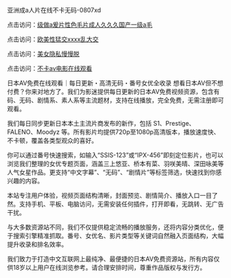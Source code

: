 亚洲成a人片在线不卡无码-0807xd


点击访问：<a href="https://bsdf-5f5.pages.dev/">级做a爰片性色毛片成人久久久国产一级a毛</a>

点击访问：<a href="https://gsd-agv.pages.dev/">欧美性猛交xxxx乱大交</a>

点击访问：<a href="https://heiliaoxqkkct.pages.dev">美女隐私慢慢脱</a>

点击访问：<a href="https://heiliaoxwd5i8.pages.dev">不卡av电影在线观看</a>


日本AV免费在线观看｜每日更新・高清无码・番号女优全收录
想看日本AV但不想付费？你来对地方了。我们为影迷提供每日更新的日本AV免费视频资源，包含有码、无码、剧情系、素人系等主流题材，支持在线播放，完全免费，无需注册即可观看。

我们每日同步更新日本本土主流片商发布的新作，包括 S1、Prestige、FALENO、Moodyz 等。所有影片均提供720p至1080p高清版本，播放速度快、不卡顿，覆盖各类型观众的喜好。

你可以通过番号快速搜索，如输入“SSIS-123”或“IPX-456”即刻定位影片，也可以浏览我们整理的女优专题页面，涵盖三上悠亚、桥本有菜、羽咲美晴、深田咏美等人气女星作品。更支持“中文字幕”、“无码”、“剧情片”等标签筛选，快速找到你感兴趣的内容。

本站专注用户体验，视频页面结构清晰，封面预览、剧情简介、播放入口一目了然。支持手机、平板、电脑访问，无需安装任何插件，打开即看，无跳转、无广告干扰。

与大多数资源站不同，我们不仅提供稳定流畅的播放服务，还将内容分类优化，便于搜索引擎精准抓取。番号、女优名、影片类型等关键词自然融入页面结构，大幅提升收录和排名效率。

我们致力于打造中文互联网上最纯净、最便捷的日本AV免费资源站，所有内容仅供18岁以上用户在线浏览参考。请合理安排时间，尊重作品版权与发行方。



<span style="display:none;">[Canonical link]( https://github.com/635xda/32685 ）</span>
